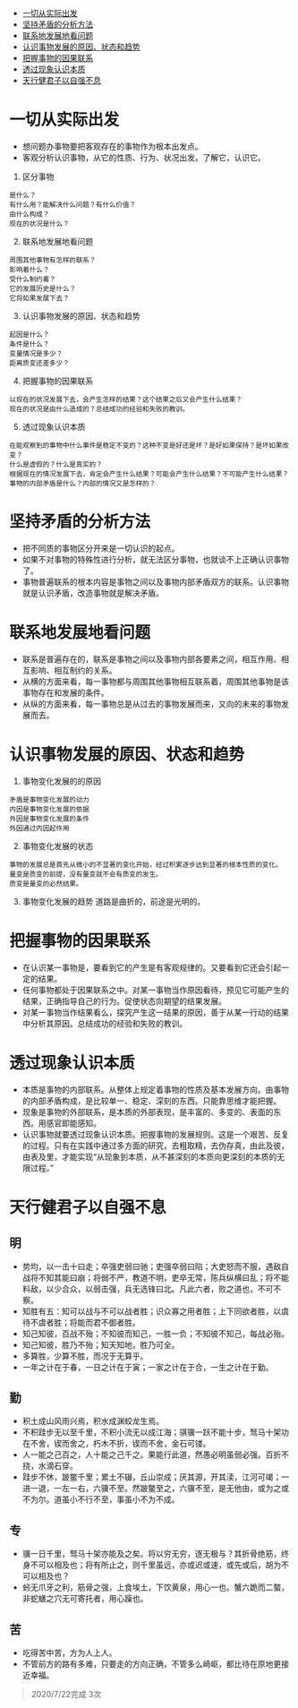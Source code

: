 * [一切从实际出发](#一切从实际出发)
* [坚持矛盾的分析方法](#坚持矛盾的分析方法)
* [联系地发展地看问题](#联系地发展地看问题)
* [认识事物发展的原因、状态和趋势](#认识事物发展的原因状态和趋势)
* [把握事物的因果联系](#把握事物的因果联系)
* [透过现象认识本质](#透过现象认识本质)
* [天行健君子以自强不息](#天行健君子以自强不息)
# 一切从实际出发
- 想问题办事物要把客观存在的事物作为根本出发点。
- 客观分析认识事物，从它的性质、行为、状况出发。了解它，认识它。
1. 区分事物
```
是什么？
有什么用？能解决什么问题？有什么价值？
由什么构成？
现在的状况是什么？
```
2. 联系地发展地看问题
```
周围其他事物有怎样的联系？
影响着什么？
受什么制约着？
它的发展历史是什么？
它将如果发展下去？
```
3. 认识事物发展的原因、状态和趋势
```
起因是什么？
条件是什么？
变量情况是多少？
距离质变还差多少？
```
4. 把握事物的因果联系
```
以现在的状况发展下去，会产生怎样的结果？这个结果之后又会产生什么结果？
现在的状况是由什么造成的？总结成功的经验和失败的教训。
```
5. 透过现象认识本质
```
在能观察到的事物中什么事件是稳定不变的？这种不变是好还是坏？是好如果保持？是坏如果改变？
什么是虚假的？什么是真实的？
根据现在的情况发展下去，肯定会产生什么结果？可能会产生什么结果？不可能产生什么结果？
事物的内部矛盾是什么？内部的情况又是怎样的？
```
# 坚持矛盾的分析方法
- 把不同质的事物区分开来是一切认识的起点。
- 如果不对事物的特殊性进行分析，就无法区分事物，也就谈不上正确认识事物了。
- 事物普遍联系的根本内容是事物之间以及事物内部矛盾双方的联系。认识事物就是认识矛盾，改造事物就是解决矛盾。
# 联系地发展地看问题
- 联系是普遍存在的，联系是事物之间以及事物内部各要素之间，相互作用、相互影响、相互制约的关系。
- 从横的方面来看，每一事物都与周围其他事物相互联系着，周围其他事物是该事物存在和发展的条件。
- 从纵的方面来看，每一事物总是从过去的事物发展而来，又向的未来的事物发展而去。
# 认识事物发展的原因、状态和趋势
1. 事物变化发展的的原因
```
矛盾是事物变化发展的动力
内因是事物变化发展的依据
外因是事物变化发展的条件
外因通过内因起作用
```
2. 事物变化发展的状态
```
事物的发展总是首先从微小的不显著的变化开始，经过积累逐步达到显著的根本性质的变化。
量变是质变的前提，没有量变就不会有质变的发生。
质变是量变的必然结果。
```
3. 事物变化发展的趋势
道路是曲折的，前途是光明的。
# 把握事物的因果联系
- 在认识某一事物是，要看到它的产生是有客观规律的。又要看到它还会引起一定的结果。
- 任何事物都处于因果联系之中。对某一事物当作原因看待，预见它可能产生的结果，正确指导自己的行为。促使状态向期望的结果发展。
- 对某一事物当作结果看么，探究产生这一结果的原因，善于从某一行动的结果中分析其原因。总结成功的经验和失败的教训。
# 透过现象认识本质
- 本质是事物的内部联系。从整体上规定着事物的性质及基本发展方向。由事物的内部矛盾构成，是比较单一、稳定、深刻的东西。只能靠思维才能把握。
- 现象是事物的外部联系，是本质的外部表现，是丰富的、多变的、表面的东西。用感官即能感知。
- 认识事物就要透过现象认识本质。把握事物的发展规则。这是一个艰苦、反复的过程。只有在实践中通过多方面的研究，去粗取精，去伪存真，由此及彼，由表及里，才能实现“从现象到本质，从不甚深刻的本质向更深刻的本质的无限过程。”
# 天行健君子以自强不息
## 明
- 势均，以一击十曰走；卒强吏弱曰驰；吏强卒弱曰陷；大吏怒而不服，遇敌自战将不知其能曰崩；将弱不严，教道不明，吏卒无常，陈兵纵横曰乱；将不能料敌，以少合众，以弱击强，兵无选锋曰北。凡此六者，败之道也，不可不察。
- 知胜有五：知可以战与不可以战者胜；识众寡之用者胜；上下同欲者胜，以虞待不虞者胜；将能而君不御者胜。
- 知己知彼，百战不殆；不知彼而知己，一胜一负；不知彼不知己，每战必殆。
- 知己知彼，胜乃不殆；知天知地，胜乃可全。
- 多算胜，少算不胜，而况于无算乎。
- 一年之计在于春，一日之计在于寅；一家之计在于合，一生之计在于勤。
## 勤
- 积土成山风雨兴焉，积水成渊蛟龙生焉。
- 不积跬步无以至千里，不积小流无以成江海；骐骥一跃不能十步，驽马十架功在不舍，锲而舍之，朽木不折，锲而不舍，金石可镂。
- 人一能之己百之，人十能之己千之。果能行此道，然愚必明虽弱必强。百折不挠，水滴石穿。
- 跬步不休，跛鳖千里；累土不辍，丘山崇成；厌其源，开其渎，江河可竭；一进一退，一左一右，六骥不至。然跛鳖至之，六骥不至，是无他由，或为之或不为尔。道虽小不行不至，事虽小不为不成。
## 专
- 骥一日千里，驽马十架亦能及之矣。将以穷无穷，逐无极与？其折骨绝筋，终身不可以相及也；将有所止之，则千里虽远，亦或迟或速，或先或后，胡为不可以相及也？
- 蚓无爪牙之利，筋骨之强，上食埃土，下饮黄泉，用心一也。蟹六跪而二螯，非蛇蟮之穴无可寄托者，用心躁也。
## 苦
- 吃得苦中苦，方为人上人。
- 不管前方的路有多难，只要走的方向正确，不管多么崎岖，都比待在原地更接近幸福。

> 2020/7/22完成 3次 
